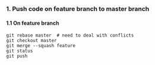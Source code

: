 
### 1. Push code on feature branch to master branch
#### 1.1 On feature branch
```
git rebase master  # need to deal with conflicts
git checkout master
git merge --squash feature
git status
git push
```
